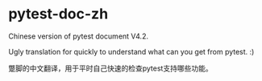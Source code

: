 # pytest-doc-zh
Chinese version of pytest document V4.2.

Ugly translation for quickly to understand what can you get from pytest. :)

蹩脚的中文翻译，用于平时自己快速的检查pytest支持哪些功能。
